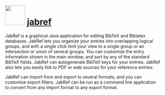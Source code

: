# <img src="https://cdn.jsdelivr.net/gh/olafhaag/chocolatey-packages@master/automatic/jabref/JabRef-icon-64.png" width="64" height="64"/> [jabref](https://chocolatey.org/packages/jabref.portable)


JabRef is a graphical Java application for editing BibTeX and Biblatex databases. JabRef lets you organize your entries into overlapping logical groups, and with a single click limit your view to a single group or an intersection or union of several groups. You can customize the entry information shown in the main window, and sort by any of the standard BibTeX fields. JabRef can autogenerate BibTeX keys for your entries. JabRef also lets you easily link to PDF or web sources for your reference entries.

JabRef can import from and export to several formats, and you can customize export filters. JabRef can be run as a command line application to convert from any import format to any export format.
